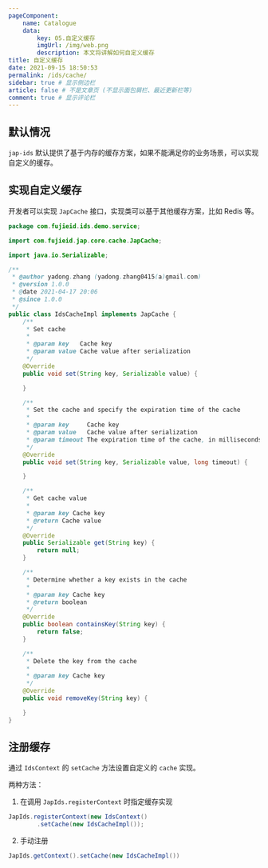 ```yaml
---
pageComponent:
    name: Catalogue
    data:
        key: 05.自定义缓存
        imgUrl: /img/web.png
        description: 本文将讲解如何自定义缓存
title: 自定义缓存
date: 2021-09-15 18:50:53
permalink: /ids/cache/
sidebar: true # 显示侧边栏
article: false # 不是文章页 (不显示面包屑栏、最近更新栏等)
comment: true # 显示评论栏
---
```


## 默认情况

`jap-ids` 默认提供了基于内存的缓存方案，如果不能满足你的业务场景，可以实现自定义的缓存。

## 实现自定义缓存

开发者可以实现 `JapCache` 接口，实现类可以基于其他缓存方案，比如 Redis 等。

```java
package com.fujieid.ids.demo.service;

import com.fujieid.jap.core.cache.JapCache;

import java.io.Serializable;

/**
 * @author yadong.zhang (yadong.zhang0415(a)gmail.com)
 * @version 1.0.0
 * @date 2021-04-17 20:06
 * @since 1.0.0
 */
public class IdsCacheImpl implements JapCache {
    /**
     * Set cache
     *
     * @param key   Cache key
     * @param value Cache value after serialization
     */
    @Override
    public void set(String key, Serializable value) {

    }

    /**
     * Set the cache and specify the expiration time of the cache
     *
     * @param key     Cache key
     * @param value   Cache value after serialization
     * @param timeout The expiration time of the cache, in milliseconds
     */
    @Override
    public void set(String key, Serializable value, long timeout) {

    }

    /**
     * Get cache value
     *
     * @param key Cache key
     * @return Cache value
     */
    @Override
    public Serializable get(String key) {
        return null;
    }

    /**
     * Determine whether a key exists in the cache
     *
     * @param key Cache key
     * @return boolean
     */
    @Override
    public boolean containsKey(String key) {
        return false;
    }

    /**
     * Delete the key from the cache
     *
     * @param key Cache key
     */
    @Override
    public void removeKey(String key) {

    }
}
```

## 注册缓存

通过 `IdsContext` 的 `setCache` 方法设置自定义的 `cache` 实现。

两种方法：
1. 在调用 `JapIds.registerContext` 时指定缓存实现
```java
JapIds.registerContext(new IdsContext()
        .setCache(new IdsCacheImpl());
```
2. 手动注册
```java
JapIds.getContext().setCache(new IdsCacheImpl())
```
